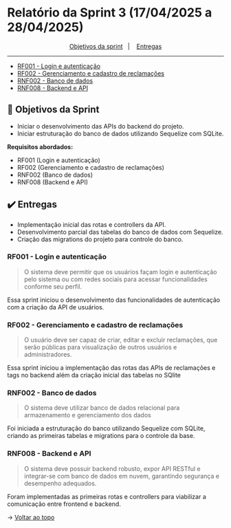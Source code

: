 <span id="topo">

# Relatório da Sprint 3 (17/04/2025 a 28/04/2025)

<p align="center">
    <a href="#objetivos">Objetivos da sprint</a> &nbsp |&nbsp &nbsp
    <a href="#entregas">Entregas</a>
    <hr>
    <ul>
        <a href="#RF001"><li>RF001 - Login e autenticação</li></a>
        <a href="#RF002"><li>RF002 - Gerenciamento e cadastro de reclamações</li></a>
        <a href="#RNF002"><li>RNF002 - Banco de dados</li></a>
        <a href="#RNF008"><li>RNF008 - Backend e API</li></a>
    </ul>
</p>

<span id="objetivos">

## 🎯 Objetivos da Sprint

- Iniciar o desenvolvimento das APIs do backend do projeto.  
- Iniciar estruturação do banco de dados utilizando Sequelize com SQLite.

**Requisitos abordados:**

- RF001 (Login e autenticação)  
- RF002 (Gerenciamento e cadastro de reclamações)  
- RNF002 (Banco de dados)  
- RNF008 (Backend e API)

<span id="entregas">

## ✔️ Entregas

- Implementação inicial das rotas e controllers da API.  
- Desenvolvimento parcial das tabelas do banco de dados com Sequelize.  
- Criação das migrations do projeto para controle do banco.

<span id="RF001">

### RF001 - Login e autenticação

> O sistema deve permitir que os usuários façam login e autenticação pelo sistema ou com redes sociais para acessar funcionalidades conforme seu perfil.

Essa sprint iniciou o desenvolvimento das funcionalidades de autenticação com a criação da API de usuários.

<span id="RF002">

### RF002 - Gerenciamento e cadastro de reclamações

> O usuário deve ser capaz de criar, editar e excluir reclamações, que serão públicas para visualização de outros usuários e administradores.

Essa sprint iniciou a implementação das rotas das APIs de reclamações e tags no backend além da criação inicial das tabelas no SQlite

<span id="RNF002">

### RNF002 - Banco de dados

> O sistema deve utilizar banco de dados relacional para armazenamento e gerenciamento dos dados

Foi iniciada a estruturação do banco utilizando Sequelize com SQLite, criando as primeiras tabelas e migrations para o controle da base.

<span id="RNF008">

### RNF008 - Backend e API

> O sistema deve possuir backend robusto, expor API RESTful e integrar-se com banco de dados em nuvem, garantindo segurança e desempenho adequados.

Foram implementadas as primeiras rotas e controllers para viabilizar a comunicação entre frontend e backend.

→ [Voltar ao topo](#topo)
